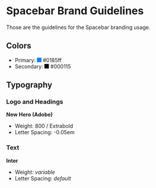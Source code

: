 # Spacebar Brand Guidelines

Those are the guidelines for the Spacebar branding usage.

## Colors
- Primary: <img src="./colors/primary.svg" width="12px" height="12px"> #0185ff 
- Secondary: <img src="./colors/secondary.svg" width="12px" height="12px">  #000115

## Typography
### Logo and Headings
**New Hero (Adobe)**
- Weight: 800 / Extrabold
- Letter Spacing: -0.05em

### Text
**Inter**
- Weight: *variable*
- Letter Spacing: *default*
